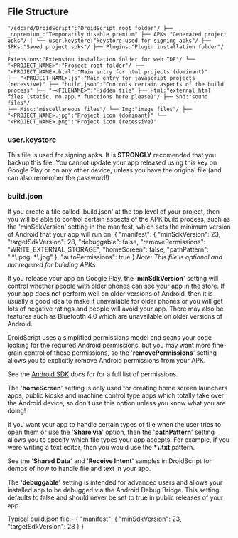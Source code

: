 ## File Structure

<code>"/sdcard/DroidScript":"DroidScript root folder"/
├── \_nopremium\_:"Temporarily disable premium"
├── APKs:"Generated project apks"/
│   └── user.keystore:"keystore used for signing apks"/
├── SPKs:"Saved project spks"/
├── Plugins:"Plugin installation folder"/
├── Extensions:"Extension installation folder for web IDE"/
└── "&lt;PROJECT\_NAME&gt;":"Project root folder"/
        ├── "&lt;PROJECT\_NAME&gt;.html":"Main entry for html projects (dominant)"
        ├── "&lt;PROJECT\_NAME&gt;.js":"Main entry for javascript projects (recessive)"
        ├── "build.json":"Controls certain aspects of the build process"
        ├── "~&lt;FILENAME&gt;":"Hidden file"
        ├── Html:"external html files (static, no app.* functions here please)"/
        ├── Snd:"sound files"/
        ├── Misc:"miscellaneous files"/
        └── Img:"image files"/
            ├── "&lt;PROJECT\_NAME&gt;.jpg":"Project icon (dominant)"
            └── "&lt;PROJECT\_NAME&gt;.png":"Project icon (recessive)"
</code>

### user.keystore

This file is used for signing apks. It is **STRONGLY** recomended that you backup this file. You cannot update your app released using this key on Google Play or on any other device, unless you have the original file (and can also remember the password!)

### build.json

If you create a file called 'build.json' at the top level of your project, then you will be able to control certain aspects of the APK build process, such as the 'minSdkVersion' setting in the manifest, which sets the minimum version of Android that your app will run on.
<js>
{
	"manifest"&colon;
	{
		"minSdkVersion"&colon; 23,
		"targetSdkVersion"&colon; 28,
		"debuggable"&colon; false,
		"removePermissions"&colon; "WRITE\_EXTERNAL\_STORAGE",
		"homeScreen"&colon; false,
		"pathPattern"&colon; ".\*\\.png,.\*\\.jpg"
	},
    "autoPermissions"&colon; true
}
</js>
_Note: This file is optional and not required for building APKs_

If you release your app on Google Play, the '**minSdkVersion**' setting will control whether people with older phones can see your app in the store. If your app does not perform well on older versions of Android, then it is usually a good idea to make it unavailable for older phones or you will get lots of negative ratings and people will avoid your app. There may also be features such as Bluetooth 4.0 which are unavailable on older versions of Android.

DroidScript uses a simplified permissions model and scans your code looking for the required Android permissions, but you may want more fine-grain control of these permissions, so the '**removePermissions**' setting allows you to explicitly remove Android permissions from your APK.

See the [Android SDK](https://developer.android.com/reference/android/Manifest.permission.html) docs for for a full list of permissions.

The '**homeScreen**' setting is only used for creating home screen launchers apps, public kiosks and machine control type apps which totally take over the Android device, so don't use this option unless you know what you are doing!

If you want your app to handle certain types of file when the user tries to open them or use the '**Share via**' option, then the '**pathPattern**' setting allows you to specify which file types your app accepts. For example, if you were writing a text editor, then you would use the <b>\*\\.txt</b> pattern.

See the '**Shared Data**' and '**Receive Intent**' samples in DroidScript for demos of how to handle file and text in your app.

The '**debuggable**' setting is intended for advanced users and allows your installed app to be debugged via the Android Debug Bridge. This setting defaults to false and should never be set to true in public releases of your app.

Typical build.json file:-
<js>
{
    "manifest"&colon;
    {
        "minSdkVersion"&colon; 23,
        "targetSdkVersion"&colon; 28
    }
}
</js>
